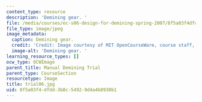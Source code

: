```yaml
---
content_type: resource
description: 'Demining gear. '
file: /media/courses/ec-s06-design-for-demining-spring-2007/8f5a03f4dfdd3b8c54929d4a4b8930b1_trial06.jpg
file_type: image/jpeg
image_metadata:
  caption: Demining gear.
  credit: 'Credit: Image courtesy of MIT OpenCourseWare, course staff, and students.'
  image-alt: 'Demining gear. '
learning_resource_types: []
ocw_type: OCWImage
parent_title: Manual Demining Trial
parent_type: CourseSection
resourcetype: Image
title: trial06.jpg
uid: 8f5a03f4-dfdd-3b8c-5492-9d4a4b8930b1
---
```


